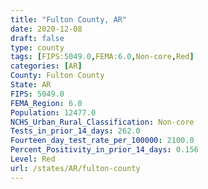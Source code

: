 ```yaml
---
title: "Fulton County, AR"
date: 2020-12-08
draft: false
type: county
tags: [FIPS:5049.0,FEMA:6.0,Non-core,Red]
categories: [AR]
County: Fulton County
State: AR
FIPS: 5049.0
FEMA_Region: 6.0
Population: 12477.0
NCHS_Urban_Rural_Classification: Non-core
Tests_in_prior_14_days: 262.0
Fourteen_day_test_rate_per_100000: 2100.0
Percent_Positivity_in_prior_14_days: 0.156
Level: Red
url: /states/AR/fulton-county
---
```




